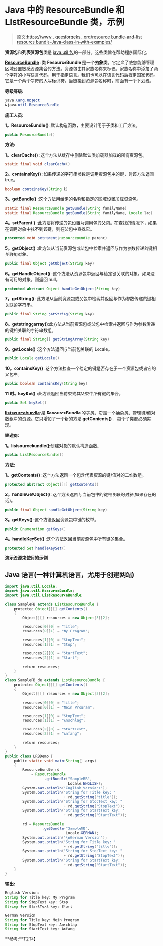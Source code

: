 # Java 中的 ResourceBundle 和 ListResourceBundle 类，示例

> 原文:[https://www . geesforgeks . org/resource bundle-and-list resource bundle-Java-class-in-with-examples/](https://www.geeksforgeeks.org/resourcebundle-and-listresourcebundle-class-in-java-with-examples/)

**资源包**和**列表资源包**类是 [java.util 包](https://www.geeksforgeeks.org/java-util-package-java/)的一部分。这些类旨在帮助程序国际化。

**<u>ResourceBundle</u>** :类 **ResourceBundle** 是一个**抽象**类。它定义了使您能够管理区域设置敏感资源集合的方法。资源包由其家族名称来标识。家族名称中添加了两个字符的小写语言代码，用于指定语言。我们也可以在语言代码后指定国家代码。它是一个两个字符的大写标识符，当链接到资源包名称时，前面有一个下划线。

**等级等级:**

```java
java.lang.Object
↳java.util.ResourceBundle
```

**施工人员:**

**1。ResourceBundle()** :默认构造函数，主要设计用于子类和工厂方法。

```java
public ResourceBundle()
```

**方法:**

**1。clearCache()** :这个方法从缓存中删除默认类加载器加载的所有资源包。

```java
static final void clearCache()
```

**2。containsKey()** :如果传递的字符串参数是调用资源包中的键，则该方法返回 true。

```java
boolean containsKey(String k)
```

**3。getBundle()** :这个方法用给定的名称和指定的区域设置加载资源包。

```java
static final ResourceBundle getBundle(String familyName)
static final ResourceBundle getBundle(String familyName, Locale loc)
```

**4。setParent()** :此方法将传递的包设置为调用包的父包。在查找的情况下，如果在调用对象中找不到该键，则在父包中查找它。

```java
protected void setParent(ResourceBundle parent)
```

**5。getObject()** :此方法从当前资源包或父包中检索并返回与作为参数传递的键相关联的对象。

```java
public final Object getObject(String key)
```

**6。getHandleObject()** :这个方法从资源包中返回与给定键关联的对象。如果没有可用的对象，则返回 null。

```java
protected abstract Object handleGetObject(String key)
```

**7。getString()** :此方法从当前资源包或父包中检索并返回与作为参数传递的键相关联的字符串。

```java
public final String getString(String key)
```

**8。getstringgarray()**:此方法从当前资源包或父包中检索并返回与作为参数传递的键相关联的字符串数组。

```java
public final String[] getStringArray(String key)
```

**9。getLocale()** :这个方法返回与当前包关联的 Locale。

```java
public Locale getLocale()
```

**10。containsKey()** :这个方法检查一个给定的键是否存在于一个资源包或者它的父包中。

```java
public boolean containsKey(String key)
```

**11 时。keySet()** :此方法返回当前束或其父束中所有键的集合。

```java
public Set keySet()
```

**<u>listsourcebundle</u>**:是 **ResourceBundle** 的子类。它是一个抽象类，管理键/值对数组中的资源。它只增加了一个新的方法 **getContents()** ，每个子类都必须实现。

**建造商:**

**1。listsourcebundle()**:创建对象的默认构造函数。

```java
public ListResourceBundle()
```

**方法:**

**1。getContents()** :这个方法返回一个包含代表资源的键/值对的二维数组。

```java
protected abstract Object[][] getContents()
```

**2。handleGetObject()** :这个方法返回与当前包中的键相关联的对象(如果存在的话)。

```java
public final Object handleGetObject(String key)
```

**3。getKeys()** :这个方法返回资源包中键的枚举。

```java
public Enumeration getKeys()
```

**4。handleKeySet()** :这个方法返回当前资源包中所有键的集合。

```java
protected Set handleKeySet()
```

**演示资源束使用的示例**

## Java 语言(一种计算机语言，尤用于创建网站)

```java
import java.util.Locale;
import java.util.ResourceBundle;
import java.util.ListResourceBundle;

class SampleRB extends ListResourceBundle {
    protected Object[][] getContents()
    {
        Object[][] resources = new Object[3][2];

        resources[0][0] = "title";
        resources[0][1] = "My Program";

        resources[1][0] = "StopText";
        resources[1][1] = "Stop";

        resources[2][0] = "StartText";
        resources[2][1] = "Start";

        return resources;
    }
}
class SampleRB_de extends ListResourceBundle {
    protected Object[][] getContents()
    {
        Object[][] resources = new Object[3][2];

        resources[0][0] = "title";
        resources[0][1] = "Mein Program";

        resources[1][0] = "StopText";
        resources[1][1] = "Anschlag";

        resources[2][0] = "StartText";
        resources[2][1] = "Anfang";

        return resources;
    }
}
public class LRBDemo {
    public static void main(String[] args)
    {
        ResourceBundle rd
            = ResourceBundle
                  .getBundle("SampleRB",
                             Locale.ENGLISH);
        System.out.println("English Version:");
        System.out.println("String for Title key: "
                           + rd.getString("title"));
        System.out.println("String for StopText key: "
                           + rd.getString("StopText"));
        System.out.println("String for StartText key: "
                           + rd.getString("StartText"));

        rd = ResourceBundle
                 .getBundle("SampleRB",
                            Locale.GERMAN);
        System.out.println("\nGerman Version");
        System.out.println("String for Title key: "
                           + rd.getString("title"));
        System.out.println("String for StopText key: "
                           + rd.getString("StopText"));
        System.out.println("String for StartText key: "
                           + rd.getString("StartText"));
    }
}
```

**输出:**

```java
English Version:
String for Title key: My Program
String for StopText key: Stop
String for StartText key: Start

German Version
String for Title key: Mein Program
String for StopText key: Anschlag
String for StartText key: Anfang
```

**参考:**T2T4】
